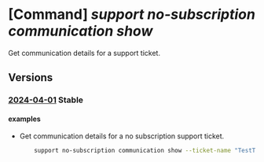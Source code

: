 # [Command] _support no-subscription communication show_

Get communication details for a support ticket.

## Versions

### [2024-04-01](/Resources/mgmt-plane/L3Byb3ZpZGVycy9taWNyb3NvZnQuc3VwcG9ydC9zdXBwb3J0dGlja2V0cy97fS9jb21tdW5pY2F0aW9ucy97fQ==/2024-04-01.xml) **Stable**

<!-- mgmt-plane /providers/microsoft.support/supporttickets/{}/communications/{} 2024-04-01 -->

#### examples

- Get communication details for a no subscription support ticket.
    ```bash
        support no-subscription communication show --ticket-name "TestTicketName" --communication-name "TestTicketCommunicationName"
    ```
